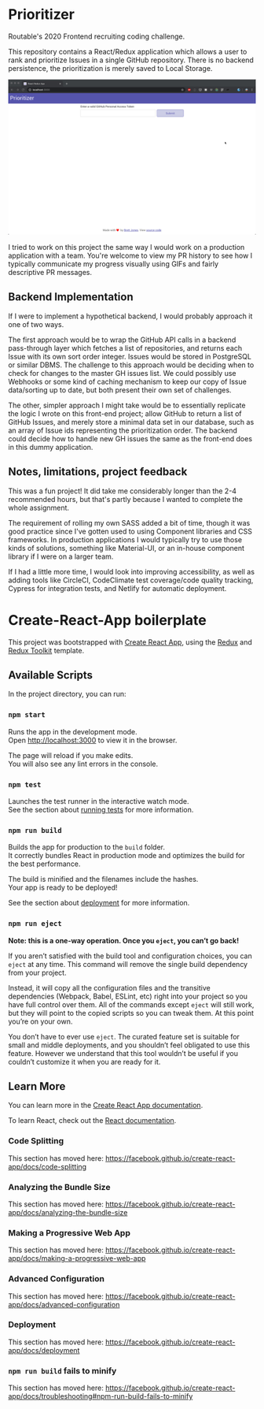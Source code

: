 # Prioritizer
Routable's 2020 Frontend recruiting coding challenge.

This repository contains a React/Redux application which allows a user to rank and prioritize Issues in a single GitHub repository. There is no backend persistence, the prioritization is merely saved to Local Storage.

![demo](./demo.gif)

I tried to work on this project the same way I would work on a production application with a team. You're welcome to view my PR history to see how I typically communicate my progress visually using GIFs and fairly descriptive PR messages.

## Backend Implementation
If I were to implement a hypothetical backend, I would probably approach it one of two ways.

The first approach would be to wrap the GitHub API calls in a backend pass-through layer which fetches a list of repositories, and returns each Issue with its own sort order integer. Issues would be stored in PostgreSQL or similar DBMS. The challenge to this approach would be deciding when to check for changes to the master GH issues list. We could possibly use Webhooks or some kind of caching mechanism to keep our copy of Issue data/sorting up to date, but both present their own set of challenges.

The other, simpler approach I might take would be to essentially replicate the logic I wrote on this front-end project; allow GitHub to return a list of GitHub Issues, and merely store a minimal data set in our database, such as an array of Issue ids representing the prioritization order. The backend could decide how to handle new GH issues the same as the front-end does in this dummy application.

## Notes, limitations, project feedback
This was a fun project! It did take me considerably longer than the 2-4 recommended hours, but that's partly because I wanted to complete the whole assignment.

The requirement of rolling my own SASS added a bit of time, though it was good practice since I've gotten used to using Component libraries and CSS frameworks. In production applications I would typically try to use those kinds of solutions, something like Material-UI, or an in-house component library if I were on a larger team.

If I had a little more time, I would look into improving accessibility, as well as adding tools like CircleCI, CodeClimate test coverage/code quality tracking, Cypress for integration tests, and Netlify for automatic deployment.

# Create-React-App boilerplate
This project was bootstrapped with [Create React App](https://github.com/facebook/create-react-app), using the [Redux](https://redux.js.org/) and [Redux Toolkit](https://redux-toolkit.js.org/) template.

## Available Scripts

In the project directory, you can run:

### `npm start`

Runs the app in the development mode.<br />
Open [http://localhost:3000](http://localhost:3000) to view it in the browser.

The page will reload if you make edits.<br />
You will also see any lint errors in the console.

### `npm test`

Launches the test runner in the interactive watch mode.<br />
See the section about [running tests](https://facebook.github.io/create-react-app/docs/running-tests) for more information.

### `npm run build`

Builds the app for production to the `build` folder.<br />
It correctly bundles React in production mode and optimizes the build for the best performance.

The build is minified and the filenames include the hashes.<br />
Your app is ready to be deployed!

See the section about [deployment](https://facebook.github.io/create-react-app/docs/deployment) for more information.

### `npm run eject`

**Note: this is a one-way operation. Once you `eject`, you can’t go back!**

If you aren’t satisfied with the build tool and configuration choices, you can `eject` at any time. This command will remove the single build dependency from your project.

Instead, it will copy all the configuration files and the transitive dependencies (Webpack, Babel, ESLint, etc) right into your project so you have full control over them. All of the commands except `eject` will still work, but they will point to the copied scripts so you can tweak them. At this point you’re on your own.

You don’t have to ever use `eject`. The curated feature set is suitable for small and middle deployments, and you shouldn’t feel obligated to use this feature. However we understand that this tool wouldn’t be useful if you couldn’t customize it when you are ready for it.

## Learn More

You can learn more in the [Create React App documentation](https://facebook.github.io/create-react-app/docs/getting-started).

To learn React, check out the [React documentation](https://reactjs.org/).

### Code Splitting

This section has moved here: https://facebook.github.io/create-react-app/docs/code-splitting

### Analyzing the Bundle Size

This section has moved here: https://facebook.github.io/create-react-app/docs/analyzing-the-bundle-size

### Making a Progressive Web App

This section has moved here: https://facebook.github.io/create-react-app/docs/making-a-progressive-web-app

### Advanced Configuration

This section has moved here: https://facebook.github.io/create-react-app/docs/advanced-configuration

### Deployment

This section has moved here: https://facebook.github.io/create-react-app/docs/deployment

### `npm run build` fails to minify

This section has moved here: https://facebook.github.io/create-react-app/docs/troubleshooting#npm-run-build-fails-to-minify

